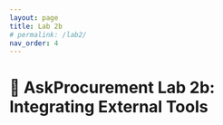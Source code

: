 ```yaml
---
layout: page
title: Lab 2b
# permalink: /lab2/
nav_order: 4
---
```

# 🏦 AskProcurement Lab 2b: Integrating External Tools

